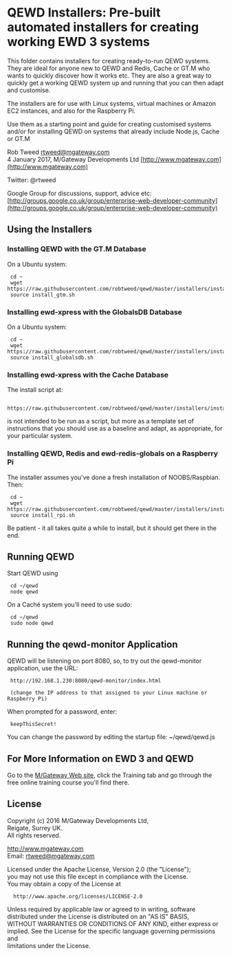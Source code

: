 # QEWD Installers: Pre-built automated installers for creating working EWD 3 systems
 
This folder contains installers for creating ready-to-run QEWD systems.  They are ideal for anyone
new to QEWD and Redis, Cache or GT.M who wants to quickly discover how it works etc.  They are also a great way to quickly get a
working QEWD system up and running that you can then adapt and customise.

The installers are for use with Linux systems, virtual machines or Amazon EC2 instances, and also for the Raspberry Pi.

Use them as a starting point and guide for creating customised systems and/or for installing QEWD on systems that already 
include Node.js, Cache or GT.M

Rob Tweed <rtweed@mgateway.com>  
4 January 2017, M/Gateway Developments Ltd [http://www.mgateway.com](http://www.mgateway.com)  

Twitter: @rtweed

Google Group for discussions, support, advice etc: [http://groups.google.co.uk/group/enterprise-web-developer-community](http://groups.google.co.uk/group/enterprise-web-developer-community)

## Using the Installers

### Installing QEWD with the GT.M Database

On a Ubuntu system:

     cd ~
     wget https://raw.githubusercontent.com/robtweed/qewd/master/installers/install_gtm.sh
     source install_gtm.sh


### Installing ewd-xpress with the GlobalsDB Database

On a Ubuntu system:

     cd ~
     wget https://raw.githubusercontent.com/robtweed/qewd/master/installers/install_globalsdb.sh
     source install_globalsdb.sh


### Installing ewd-xpress with the Cache Database

The install script at:

     https://raw.githubusercontent.com/robtweed/qewd/master/installers/install_cache.sh

 is not intended to be run as a script, but more as a template set of instructions that you should
 use as a baseline and adapt, as appropriate, for your particular system.


### Installing QEWD, Redis and ewd-redis-globals on a Raspberry Pi

The installer assumes you've done a fresh installation of NOOBS/Raspbian.  Then:

     cd ~
     wget https://raw.githubusercontent.com/robtweed/qewd/master/installers/install_rpi.sh
     source install_rpi.sh

Be patient - it all takes quite a while to install, but it should get there in the end. 


## Running QEWD


Start QEWD using

     cd ~/qewd
     node qewd

On a Cach&eacute; system you'll need to use sudo:

     cd ~/qewd
     sudo node qewd


## Running the qewd-monitor Application


QEWD will be listening on port 8080, so, to try out the qewd-monitor application, use the URL:

     http://192.168.1.230:8080/qewd-monitor/index.html

     (change the IP address to that assigned to your Linux machine or Raspberry Pi)

When prompted for a password, enter:

     keepThisSecret!

You can change the password by editing the startup file: ~/qewd/qewd.js



## For More Information on EWD 3 and QEWD

Go to the [M/Gateway Web site](http://www.mgateway.com), click the Training tab and
go through the free online training course you'll find there.


## License

 Copyright (c) 2016 M/Gateway Developments Ltd,                           
 Reigate, Surrey UK.                                                      
 All rights reserved.                                                     
                                                                           
  http://www.mgateway.com                                                  
  Email: rtweed@mgateway.com                                               
                                                                           
                                                                           
  Licensed under the Apache License, Version 2.0 (the "License");          
  you may not use this file except in compliance with the License.         
  You may obtain a copy of the License at                                  
                                                                           
      http://www.apache.org/licenses/LICENSE-2.0                           
                                                                           
  Unless required by applicable law or agreed to in writing, software      
  distributed under the License is distributed on an "AS IS" BASIS,        
  WITHOUT WARRANTIES OR CONDITIONS OF ANY KIND, either express or implied. 
  See the License for the specific language governing permissions and      
   limitations under the License.      
